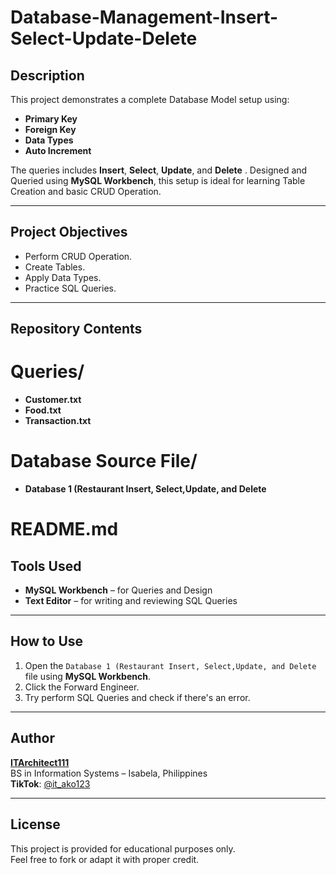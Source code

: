 # Database-Management-Insert-Select-Update-Delete

## Description
This project demonstrates a complete Database Model setup using:
- **Primary Key**
- **Foreign Key**
- **Data Types**
- **Auto Increment**

The queries includes **Insert**, **Select**, **Update**, and **Delete** . Designed and Queried using **MySQL Workbench**, this setup is ideal for learning Table Creation and basic CRUD Operation.

---

## Project Objectives
- Perform CRUD Operation.
- Create Tables.
- Apply Data Types.
- Practice SQL Queries.

---

## Repository Contents

# Queries/
- **Customer.txt**
- **Food.txt**
- **Transaction.txt**

# Database Source File/
- **Database 1 (Restaurant Insert, Select,Update, and Delete**
  
# README.md

## Tools Used
- **MySQL Workbench** – for Queries and Design
- **Text Editor** – for writing and reviewing SQL Queries 

---

## How to Use
1. Open the `Database 1 (Restaurant Insert, Select,Update, and Delete` file using **MySQL Workbench**.
2. Click the Forward Engineer.
3. Try perform SQL Queries and check if there's an error.


---

## Author
**[ITArchitect111](https://github.com/ITArchitect111)**  
BS in Information Systems – Isabela, Philippines  
**TikTok**: [@it_ako123](https://www.tiktok.com/@it_ako123)

---

## License
This project is provided for educational purposes only.  
Feel free to fork or adapt it with proper credit.
